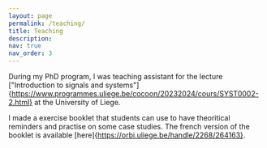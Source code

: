 ```yaml
---
layout: page
permalink: /teaching/
title: Teaching
description: 
nav: true
nav_order: 3
---
```


During my PhD program, I was teaching assistant for the lecture ["Introduction to signals and systems"]{https://www.programmes.uliege.be/cocoon/20232024/cours/SYST0002-2.html} at the University of Liege. 

I made a exercise booklet that students can use to have theoritical reminders and practise on some case studies. 
The french version of the booklet is available [here]{https://orbi.uliege.be/handle/2268/264163}.

